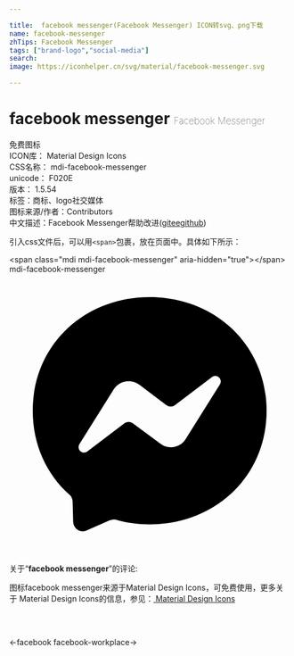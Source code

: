 ```yaml
---

title:  facebook messenger(Facebook Messenger) ICON转svg、png下载
name: facebook-messenger
zhTips: Facebook Messenger
tags: ["brand-logo","social-media"]
search: 
image: https://iconhelper.cn/svg/material/facebook-messenger.svg

---
```


# facebook messenger  <small style="font-size: 60%;font-weight: 100">Facebook Messenger</small>


<div class="detail-page">
<p>
<span><span class="badge-success badge">免费图标</span> </span>
<br/>
<span>
ICON库：
<span class="badge-secondary badge">Material Design Icons</span> 
</span>
<br/>
<span>
CSS名称：
<span class="badge-secondary badge">mdi-facebook-messenger</span> 
</span>
<br/>
<span>
unicode：
<span class="badge-secondary badge">F020E</span> 
<copy-btn content='F020E' btn-title=""></copy-btn>
<copy-btn :content='String.fromCodePoint(parseInt("F020E", 16))' btn-title="复制U"></copy-btn>
</span>
<br/>
<span>
版本：
<span class="badge-secondary badge">1.5.54</span> 
</span><br/><span>标签：<span class="badge-light badge"><router-link to="/tags/brand-logo.html">商标、logo</router-link></span><span class="badge-light badge"><router-link to="/tags/social-media.html">社交媒体</router-link></span></span>
<br/>
<span>图标来源/作者：<span class="badge-light badge">Contributors</span></span> 
<br/>
<span class="zh-detail">中文描述：<span class="badge-primary badge">Facebook Messenger</span><span class="help-link"><span>帮助改进</span>(<a href="https://gitee.com/liuwave/icon-helper/edit/master/json/material/facebook-messenger.json" target="_blank" rel="noopener noreferrer">gitee</a><a href="https://github.com/liuwave/icon-helper/edit/master/json/material/facebook-messenger.json" target="_blank" rel="noopener noreferrer">github</a></span>)</span><br/>
</p>
</div>
<div class="alert alert-dark">
  <i class="mdi mdi-facebook-messenger mdi-48px"></i>
  <i class="mdi mdi-facebook-messenger mdi-36px"></i>
  <i class="mdi mdi-facebook-messenger mdi-24px"></i>
  <i class="mdi mdi-facebook-messenger mdi-18px"></i>
</div>
<div>
  <p>引入css文件后，可以用<code>&lt;span&gt;</code>包裹，放在页面中。具体如下所示：    
  </p>
  <div class="alert alert-primary" style="font-size: 14px">
    &lt;span class="mdi mdi-facebook-messenger" aria-hidden="true"&gt;&lt;/span&gt;
    <copy-btn content='<span class="mdi mdi-facebook-messenger" aria-hidden="true"></span>'></copy-btn>
  </div>
  <div class="alert alert-secondary">
    <i class="mdi mdi-facebook-messenger"
    style="font-size: 24px"
    aria-hidden="true"></i> mdi-facebook-messenger
    <copy-btn content="mdi-facebook-messenger" btn-title="复制图标名称"></copy-btn>
  </div>
</div>
<div id="svg" class="svg-wrap">
<svg xmlns="http://www.w3.org/2000/svg" viewBox="0 0 24 24"><path d="M12,2C6.36,2 2,6.13 2,11.7C2,14.61 3.19,17.14 5.14,18.87C5.3,19 5.4,19.22 5.41,19.44L5.46,21.22C5.5,21.79 6.07,22.16 6.59,21.93L8.57,21.06C8.74,21 8.93,20.97 9.1,21C10,21.27 11,21.4 12,21.4C17.64,21.4 22,17.27 22,11.7C22,6.13 17.64,2 12,2M18,9.46L15.07,14.13C14.6,14.86 13.6,15.05 12.9,14.5L10.56,12.77C10.35,12.61 10.05,12.61 9.84,12.77L6.68,15.17C6.26,15.5 5.71,15 6,14.54L8.93,9.87C9.4,9.14 10.4,8.95 11.1,9.47L13.44,11.23C13.66,11.39 13.95,11.39 14.16,11.23L17.32,8.83C17.74,8.5 18.29,9 18,9.46Z" /></svg>
</div>
<detail full-name='mdi-facebook-messenger'></detail>
<div class="icon-detail__container">
<p>关于“<b>facebook messenger</b>”的评论:</p>
</div>
<Vssue title="关于“facebook messenger”的评论" />    
<div><p>图标facebook messenger来源于Material Design Icons，可免费使用，更多关于 Material Design Icons的信息，参见：<a target="_blank" href="https://iconhelper.cn/material.html"> Material Design Icons</a>
</p></div>

<div style="padding:2rem 0 " class="page-nav"><p class="inner"><span class="prev">←<router-link to="/icon/facebook.html">facebook</router-link></span> <span class="next"><router-link to="/icon/facebook-workplace.html">facebook-workplace</router-link>→</span></p></div>


